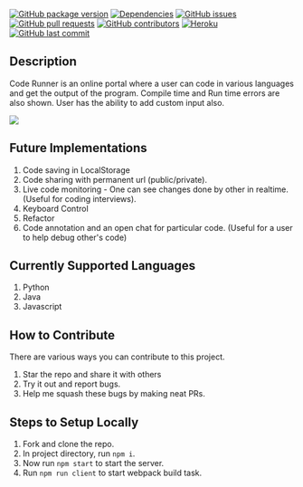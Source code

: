 [![GitHub package version](https://img.shields.io/github/package-json/v/itaditya/Code-Runner.svg)](https://github.com/itaditya/Code-Runner) [![Dependencies](https://david-dm.org/itaditya/Code-Runner.svg)](https://github.com/itaditya/Code-Runner/network/dependencies) [![GitHub issues](https://img.shields.io/github/issues/itaditya/Code-Runner.svg)](https://github.com/itaditya/Code-Runner/issues) [![GitHub pull requests](https://img.shields.io/github/issues-pr/itaditya/Code-Runner.svg)](https://github.com/itaditya/Code-Runner/pulls) [![GitHub contributors](https://img.shields.io/github/contributors/itaditya/Code-Runner.svg)](https://github.com/itaditya/Code-Runner/graphs/contributors) [![Heroku](http://heroku-badge.herokuapp.com/?app=codingrunner&style=flat&svg=1)](codingrunner.herokuapp.com) [![GitHub last commit](https://img.shields.io/github/last-commit/itaditya/Code-Runner.svg)](https://github.com/itaditya/Code-Runner/commits/master)
 
## Description

 Code Runner is an online portal where a user can code in various languages and get the output of the program. Compile time and Run time errors are also shown. User has the ability to add custom input also.

![](https://i.imgur.com/8zOVrfH.gif)

## Future Implementations

 1. Code saving in LocalStorage
 2. Code sharing with permanent url (public/private).
 3. Live code monitoring - One can see changes done by other in realtime. (Useful for coding interviews).
 4. Keyboard Control
 5. Refactor
 6. Code annotation and an open chat for particular code. (Useful for a user to help debug other's code)
 
## Currently Supported Languages
 1. Python
 2. Java
 3. Javascript

## How to Contribute

 There are various ways you can contribute to this project.

  1. Star the repo and share it with others
  2. Try it out and report bugs.
  3. Help me squash these bugs by making neat PRs.

## Steps to Setup Locally

 1. Fork and clone the repo.
 2. In project directory, run `npm i`.
 3. Now run `npm start` to start the server.
 4. Run `npm run client` to start webpack build task.
